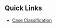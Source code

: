 ## Quick Links

- [Case Classification](project-check-point-1-nesj/Validations/1.Prompting%20protocol)
